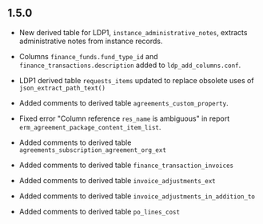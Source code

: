 ## 1.5.0

* New derived table for LDP1, `instance_administrative_notes`,
  extracts administrative notes from instance records.

* Columns `finance_funds.fund_type_id` and
  `finance_transactions.description` added to `ldp_add_columns.conf`.

* LDP1 derived table `requests_items` updated to replace obsolete uses
  of `json_extract_path_text()`

* Added comments to derived table `agreements_custom_property`.

* Fixed error "Column reference `res_name` is ambiguous" in report
  `erm_agreement_package_content_item_list`.
  
* Added comments to derived table `agreements_subscription_agreement_org_ext`

* Added comments to derived table `finance_transaction_invoices`

* Added comments to derived table `invoice_adjustments_ext`

* Added comments to derived table `invoice_adjustments_in_addition_to`

* Added comments to derived table `po_lines_cost`

